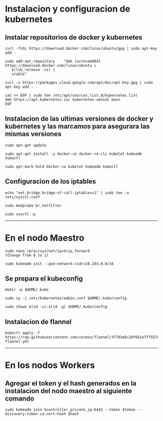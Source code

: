 # Instalacion y configuracion de kubernetes

## Instalar repositorios de docker y kubernetes
```
curl -fsSL https://download.docker.com/linux/ubuntu/gpg | sudo apt-key add -

sudo add-apt-repository    "deb [arch=amd64] https://download.docker.com/linux/ubuntu \
   $(lsb_release -cs) \
   stable"

curl -s https://packages.cloud.google.com/apt/doc/apt-key.gpg | sudo apt-key add -

cat << EOF | sudo tee /etc/apt/sources.list.d/kubernetes.list
deb https://apt.kubernetes.io/ kubernetes-xenial main
EOF
```

## Instalacion de las ultimas versiones de docker y kubernetes y las marcamos para asegurara las mismas versiones
```
sudo apt-get update

sudo apt-get install -y docker-ce docker-ce-cli kubelet kubeadm kubectl

sudo apt-mark hold docker-ce kubelet kubeadm kubectl
```

## Configuracion de los iptables
```
echo "net.bridge.bridge-nf-call-iptables=1" | sudo tee -a /etc/sysctl.conf

sudo modprobe br_netfilter

sudo sysctl -p
```
***
# En el nodo Maestro

```
sudo nano /proc/sys/net/ipv4/ip_forward
(Change from 0 to 1) 

sudo kubeadm init --pod-network-cidr=10.244.0.0/16
```

## Se prepara el kubeconfig
```
mkdir -p $HOME/.kube

sudo cp -i /etc/kubernetes/admin.conf $HOME/.kube/config

sudo chown $(id -u):$(id -g) $HOME/.kube/config
```

## Instalacion de flannel
```
kubectl apply -f https://raw.githubusercontent.com/coreos/flannel/3f7d3e6c24f641e7ff557ebcea1136fdf4b1b6a1/Documentation/kube-flannel.yml
```

***
# En los nodos Workers

## Agregar el token y el hash generados en la instalacion del nodo maestro al siguiente comando
```
sudo kubeadm join $controller_private_ip:6443 --token $token --discovery-token-ca-cert-hash $hash
```